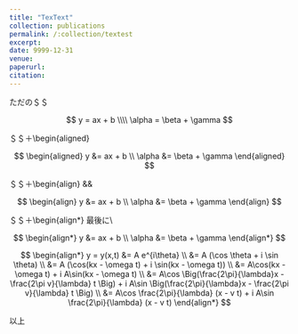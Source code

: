 ```yaml
---
title: "TexText"
collection: publications
permalink: /:collection/textest
excerpt:
date: 9999-12-31
venue:
paperurl:
citation:
---
```


ただの＄＄  

$$
    y = ax + b \\\\
    \alpha = \beta + \gamma
$$

＄＄＋\begin{aligned}  

$$
    \begin{aligned}
        y &= ax + b \\
        \alpha &= \beta + \gamma
    \end{aligned}
$$

＄＄＋\begin{align}  &&

$$
    \begin{align}
        y &= ax + b \\
        \alpha &= \beta + \gamma
    \end{align}
$$

＄＄＋\begin{align*}   最後に\

$$
    \begin{align*}
        y &= ax + b \\
        \alpha &= \beta + \gamma
    \end{align*}
$$

$$
    \begin{align*}
        y = y(x,t) &= A e^{i\theta} \\
            &= A (\cos \theta + i \sin \theta) \\
            &= A (\cos(kx - \omega t) + i \sin(kx - \omega t)) \\
            &= A\cos(kx - \omega t) + i A\sin(kx - \omega t)  \\
            &= A\cos \Big(\frac{2\pi}{\lambda}x - \frac{2\pi v}{\lambda} t \Big) + i A\sin \Big(\frac{2\pi}{\lambda}x - \frac{2\pi v}{\lambda} t \Big)  \\
            &= A\cos \frac{2\pi}{\lambda} (x - v t) + i A\sin \frac{2\pi}{\lambda} (x - v t)
    \end{align*}
$$

以上

